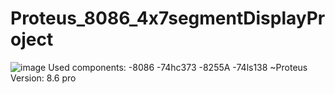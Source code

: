 # Proteus_8086_4x7segmentDisplayProject
![image](https://user-images.githubusercontent.com/71967038/197352658-b826ab65-2c17-4f66-ade9-70eecc904468.png)
 Used components:
 -8086
 -74hc373
 -8255A
 -74ls138
 ~Proteus Version: 8.6 pro
